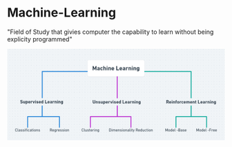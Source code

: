 # Machine-Learning
"Field of Study that givies computer the capability to learn without being explicity programmed"

![alt text](images/Flow-Chart-01.png)